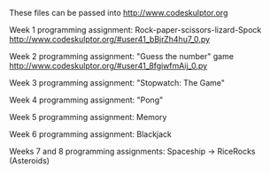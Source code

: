 These files can be passed into http://www.codeskulptor.org

Week 1 programming assignment: Rock-paper-scissors-lizard-Spock
http://www.codeskulptor.org/#user41_bBjrZh4hu7_0.py

Week 2 programming assignment: "Guess the number" game
http://www.codeskulptor.org/#user41_8fgiwfmAij_0.py

Week 3 programming assignment: "Stopwatch: The Game"

Week 4 programming assignment: "Pong"

Week 5 programming assignment: Memory

Week 6 programming assignment: Blackjack

Weeks 7 and 8 programming assignments: Spaceship -> RiceRocks (Asteroids)

